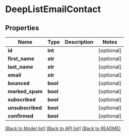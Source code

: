# DeepListEmailContact

## Properties
Name | Type | Description | Notes
------------ | ------------- | ------------- | -------------
**id** | **int** |  | [optional] 
**first_name** | **str** |  | [optional] 
**last_name** | **str** |  | [optional] 
**email** | **str** |  | [optional] 
**bounced** | **bool** |  | [optional] 
**marked_spam** | **bool** |  | [optional] 
**subscribed** | **bool** |  | [optional] 
**unsubscribed** | **bool** |  | [optional] 
**confirmed** | **bool** |  | [optional] 

[[Back to Model list]](../README.md#documentation-for-models) [[Back to API list]](../README.md#documentation-for-api-endpoints) [[Back to README]](../README.md)


